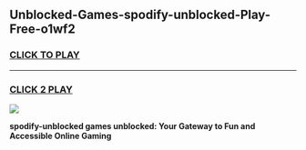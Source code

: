 
## Unblocked-Games-spodify-unblocked-Play-Free-o1wf2
<h3>
<a href="https://premium76.site?title=spodify-unblocked&ref=10A">CLICK TO PLAY</a></h3>
<hr>

<h3>
<a href="https://premium76.site?title=spodify-unblocked&ref=10A">CLICK 2 PLAY</a>
  
</h3>

<a href="https://premium76.site?title=spodify-unblocked&ref=10A"><img src="https://clearcache.store/games.png"></a>


**spodify-unblocked games unblocked: Your Gateway to Fun and Accessible Online Gaming**
